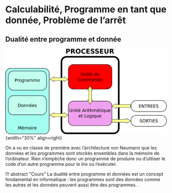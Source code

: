 # Calculabilité, Programme en tant que donnée, Problème de l’arrêt

## Dualité entre programme et donnée

![Schéma du modèle d'architecture von Neumann](assets/1-von-neumann.png){width="30%" align=right}




On a vu en classe de première avec l’architecture von Neumann que les données et les programmes sont stockés ensembles dans la mémoire de l’ordinateur. Rien n’empêche donc un programme de produire ou d’utiliser le code d’un autre programme pour le lire ou l’exécuter. 

!!! abstract "Cours" 
    La dualité entre programme et données est un concept fondamental en informatique : les programmes sont des données comme les autres et les données peuvent aussi être des programmes. .

